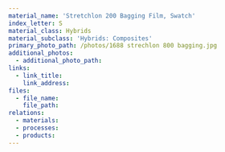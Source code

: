 ```yaml
---
material_name: 'Stretchlon 200 Bagging Film, Swatch'
index_letter: S
material_class: Hybrids
material_subclass: 'Hybrids: Composites'
primary_photo_path: /photos/1688 strechlon 800 bagging.jpg
additional_photos:
  - additional_photo_path:
links:
  - link_title:
    link_address:
files:
  - file_name:
    file_path:
relations:
  - materials:
  - processes:
  - products:
---
```



